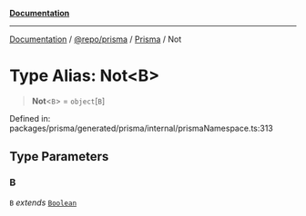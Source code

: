 [**Documentation**](../../../../../README.md)

***

[Documentation](../../../../../README.md) / [@repo/prisma](../../../README.md) / [Prisma](../README.md) / Not

# Type Alias: Not\<B\>

> **Not**\<`B`\> = `object`\[`B`\]

Defined in: packages/prisma/generated/prisma/internal/prismaNamespace.ts:313

## Type Parameters

### B

`B` *extends* [`Boolean`](Boolean.md)

